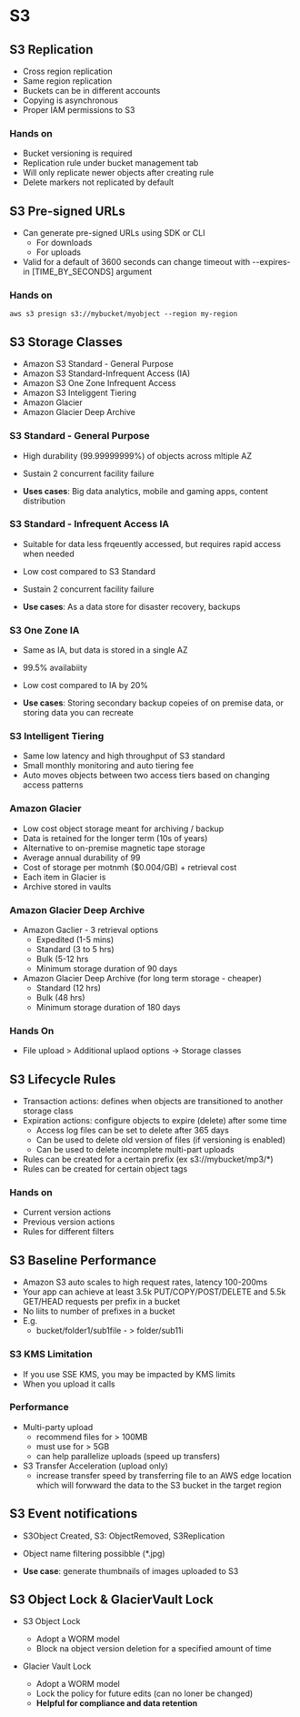 # S3

## S3 Replication

- Cross region replication
- Same region replication 
- Buckets can be in different accounts 
- Copying is asynchronous
- Proper IAM permissions to S3

### Hands on

- Bucket versioning is required
- Replication rule under bucket management tab 
- Will only replicate newer objects after creating rule 
- Delete markers not replicated by default 

## S3 Pre-signed URLs

- Can generate pre-signed URLs using SDK or CLI
   - For downloads
   - For uploads
- Valid for a default of 3600 seconds can change timeout with --expires-in [TIME_BY_SECONDS] argument


### Hands on

`aws s3 presign s3://mybucket/myobject --region my-region`


## S3 Storage Classes

- Amazon S3 Standard - General Purpose
- Amazon S3 Standard-Infrequent Access (IA)
- Amazon S3 One Zone Infrequent Access
- Amazon S3 Inteliggent Tiering
- Amazon Glacier
- Amazon Glacier Deep Archive

### S3 Standard - General Purpose

- High durability (99.99999999%) of objects across mltiple AZ
- Sustain 2 concurrent facility failure

- **Uses cases**: Big data analytics, mobile and gaming apps, content distribution

### S3 Standard - Infrequent Access IA

- Suitable for data less frqeuently accessed, but requires rapid access when needed
- Low cost compared to S3 Standard
- Sustain 2 concurrent facility failure

- **Use cases**: As a data store for disaster recovery, backups 

### S3 One Zone IA

- Same as IA, but data is stored in a single AZ
- 99.5% availabiity
- Low cost compared to IA by 20%

- **Use cases**: Storing secondary backup copeies of on premise data, or storing data you can recreate 

### S3 Intelligent Tiering

- Same low latency and high throughput of S3 standard
- Small monthly monitoring and auto tiering fee
- Auto moves objects between two access tiers based on changing access patterns

### Amazon Glacier

- Low cost object storage meant for archiving / backup
- Data is retained for the longer term (10s of years)
- Alternative to on-premise magnetic tape storage
- Average annual durability of 99
- Cost of storage per motnmh ($0.004/GB) + retrieval cost
- Each item in Glacier is 
- Archive stored in vaults

### Amazon Glacier Deep Archive

- Amazon Gaclier - 3 retrieval options
    - Expedited (1-5 mins)
    - Standard (3 to 5 hrs)
    - Bulk (5-12 hrs
    - Minimum storage duration of 90 days 
- Amazon Glacier Deep Archive (for long term storage - cheaper)
    - Standard (12 hrs)
    - Bulk (48 hrs)
    - Minimum storage duration of 180 days

### Hands On

- File upload > Additional uplaod options -> Storage classes


## S3 Lifecycle Rules

- Transaction actions: defines when objects are transitioned to another storage class
- Expiration actions: configure objects to expire (delete) after some time 
   - Access log files can be set to delete after 365 days
   - Can be used to delete old version of files (if versioning is enabled)
   - Can be used to delete incomplete multi-part uploads
- Rules can be created for a certain prefix (ex s3://mybucket/mp3/*)
- Rules can be created for certain object tags 


### Hands on

- Current version actions 
- Previous version actions
- Rules for different filters 



## S3 Baseline Performance

- Amazon S3 auto scales to high request rates, latency 100-200ms
- Your app can achieve at least 3.5k PUT/COPY/POST/DELETE and 5.5k GET/HEAD requests per prefix in a bucket
- No liits to number of prefixes in a bucket
- E.g.
    - bucket/folder1/sub1file - > folder/sub11i

### S3 KMS Limitation

- If you use SSE KMS, you may be impacted by KMS limits
- When you upload it calls

### Performance

- Multi-party upload 
    - recommend files for > 100MB
    - must use for > 5GB
    - can help parallelize uploads (speed up transfers)
- S3 Transfer Acceleration (upload only)
   - increase transfer speed by transferring file to an AWS edge location which will forwward the data to the S3 bucket in the target region



## S3 Event notifications

- S3Object Created, S3: ObjectRemoved, S3Replication
- Object name filtering possibble (*.jpg)

- **Use case**: generate thumbnails of images uploaded to S3



## S3 Object Lock & GlacierVault Lock

- S3 Object Lock
   - Adopt a WORM model
   - Block na object version deletion for a specified amount of time 

- Glacier Vault Lock
   - Adopt a WORM model
   - Lock the policy for future edits (can no loner be changed)
   - **Helpful for compliance and data retention**